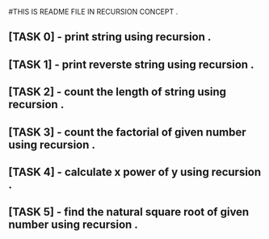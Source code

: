 #THIS IS README FILE IN RECURSION CONCEPT .



## [TASK 0] - print string using recursion .

## [TASK 1] - print reverste string using recursion .

## [TASK 2] - count the length of string using recursion .

## [TASK 3] - count the factorial of given number using recursion .

## [TASK 4] - calculate x power of y using recursion .

## [TASK 5] - find the natural square root of given number using recursion .
